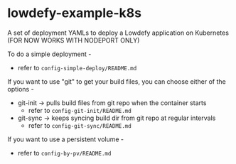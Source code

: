 # lowdefy-example-k8s
A set of deployment YAMLs to deploy a Lowdefy application on Kubernetes (FOR NOW WORKS WITH NODEPORT ONLY)

To do a simple deployment -
   - refer to `config-simple-deploy/README.md`  

If you want to use "git" to get your build files, you can choose either of the options -
 - git-init -> pulls build files from git repo when the container starts
   - refer to `config-git-init/README.md`  
 - git-sync -> keeps syncing build dir from git repo at regular intervals
   - refer to `config-git-sync/README.md`
  
If you want to use a persistent volume - 
 - refer to `config-by-pv/README.md`  
